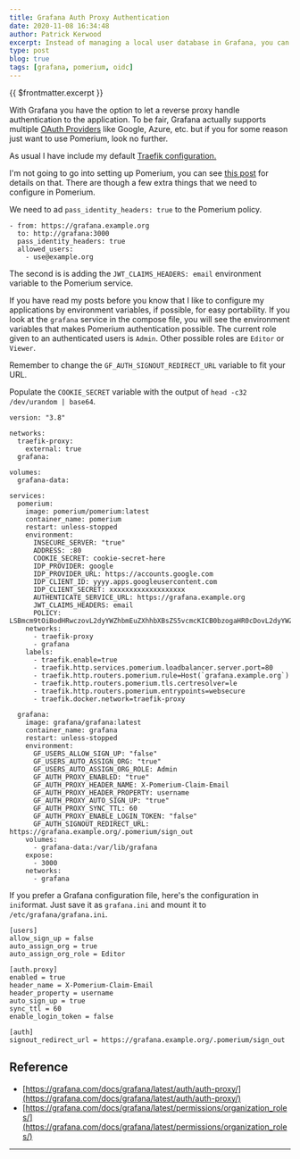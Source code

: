 ```yaml
---
title: Grafana Auth Proxy Authentication
date: 2020-11-08 16:34:48
author: Patrick Kerwood
excerpt: Instead of managing a local user database in Grafana, you can let a reverse proxy handle the authentication and Grafana will create a user based on that login. In this example  I use Pomerium as the authenticating proxy.
type: post
blog: true
tags: [grafana, pomerium, oidc]
---
```

{{ $frontmatter.excerpt }}

With Grafana you have the option to let a reverse proxy handle authentication to the application. To be fair, Grafana actually supports multiple [OAuth Providers](https://grafana.com/docs/grafana/latest/auth/) like Google, Azure, etc. but if you for some reason just want to use Pomerium, look no further.

As usual I have include my default [Traefik configuration.](https://linuxblog.xyz/posts/traefik-2-docker-compose/)

I'm not going to go into setting up Pomerium, you can see [this post](https://linuxblog.xyz/posts/pomerium-docker-compose/) for details on that. There are though a few extra things that we need to configure in Pomerium.

We need to ad `pass_identity_headers: true` to the Pomerium policy.

```yaml{3}
- from: https://grafana.example.org
  to: http://grafana:3000
  pass_identity_headers: true
  allowed_users:
    - use@example.org
```

The second is is adding the `JWT_CLAIMS_HEADERS: email` environment variable to the Pomerium service.

If you have read my posts before you know that I like to configure my applications by environment variables, if possible, for easy portability. If you look at the `grafana` service in the compose file, you will see the environment variables that makes Pomerium authentication possible. The current role given to an authenticated users is `Admin`. Other possible roles are `Editor` or `Viewer`.

Remember to change the `GF_AUTH_SIGNOUT_REDIRECT_URL` variable to fit your URL.

Populate the `COOKIE_SECRET` variable with the output of `head -c32 /dev/urandom | base64`.

```yaml{25,33,45,52}
version: "3.8"

networks:
  traefik-proxy:
    external: true
  grafana:

volumes:
  grafana-data:

services:
  pomerium:
    image: pomerium/pomerium:latest
    container_name: pomerium
    restart: unless-stopped
    environment:
      INSECURE_SERVER: "true"
      ADDRESS: :80
      COOKIE_SECRET: cookie-secret-here
      IDP_PROVIDER: google
      IDP_PROVIDER_URL: https://accounts.google.com
      IDP_CLIENT_ID: yyyy.apps.googleusercontent.com
      IDP_CLIENT_SECRET: xxxxxxxxxxxxxxxxxxx
      AUTHENTICATE_SERVICE_URL: https://grafana.example.org
      JWT_CLAIMS_HEADERS: email
      POLICY: LSBmcm9tOiBodHRwczovL2dyYWZhbmEuZXhhbXBsZS5vcmcKICB0bzogaHR0cDovL2dyYWZhbmE6MzAwMAogIHBhc3NfaWRlbnRpdHlfaGVhZGVyczogdHJ1ZQogIGFsbG93ZWRfdXNlcnM6CiAgICAtIHVzZUBleGFtcGxlLm9yZwo=
    networks:
      - traefik-proxy
      - grafana
    labels:
      - traefik.enable=true
      - traefik.http.services.pomerium.loadbalancer.server.port=80
      - traefik.http.routers.pomerium.rule=Host(`grafana.example.org`)
      - traefik.http.routers.pomerium.tls.certresolver=le
      - traefik.http.routers.pomerium.entrypoints=websecure
      - traefik.docker.network=traefik-proxy

  grafana:
    image: grafana/grafana:latest
    container_name: grafana
    restart: unless-stopped
    environment:
      GF_USERS_ALLOW_SIGN_UP: "false"
      GF_USERS_AUTO_ASSIGN_ORG: "true"
      GF_USERS_AUTO_ASSIGN_ORG_ROLE: Admin
      GF_AUTH_PROXY_ENABLED: "true"
      GF_AUTH_PROXY_HEADER_NAME: X-Pomerium-Claim-Email
      GF_AUTH_PROXY_HEADER_PROPERTY: username
      GF_AUTH_PROXY_AUTO_SIGN_UP: "true"
      GF_AUTH_PROXY_SYNC_TTL: 60
      GF_AUTH_PROXY_ENABLE_LOGIN_TOKEN: "false"
      GF_AUTH_SIGNOUT_REDIRECT_URL: https://grafana.example.org/.pomerium/sign_out
    volumes:
      - grafana-data:/var/lib/grafana
    expose:
      - 3000
    networks:
      - grafana
```

If you prefer a Grafana configuration file, here's the configuration in `ini`format. Just save it as `grafana.ini` and mount it to `/etc/grafana/grafana.ini`.
```ini{4,15}
[users]
allow_sign_up = false
auto_assign_org = true
auto_assign_org_role = Editor

[auth.proxy]
enabled = true
header_name = X-Pomerium-Claim-Email
header_property = username
auto_sign_up = true
sync_ttl = 60
enable_login_token = false

[auth]
signout_redirect_url = https://grafana.example.org/.pomerium/sign_out
```


## Reference
- [https://grafana.com/docs/grafana/latest/auth/auth-proxy/](https://grafana.com/docs/grafana/latest/auth/auth-proxy/)
- [https://grafana.com/docs/grafana/latest/permissions/organization_roles/](https://grafana.com/docs/grafana/latest/permissions/organization_roles/)
---